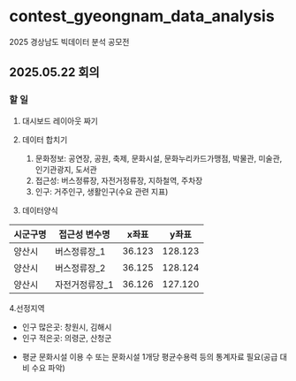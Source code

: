 # contest_gyeongnam_data_analysis
2025 경상남도 빅데이터 분석 공모전


## 2025.05.22 회의
### 할 일
1. 대시보드 레이아웃 짜기
2. 데이터 합치기
   1. 문화정보: 공연장, 공원, 축제, 문화시설, 문화누리카드가맹점, 박물관, 미술관, 인기관광지, 도서관
   2. 접근성: 버스정류장, 자전거정류장, 지하철역, 주차장
   3. 인구: 거주인구, 생활인구(수요 관련 지표)


3. 데이터양식
   
| 시군구명 | 접근성 변수명       | x좌표   | y좌표    |
|----------|----------------------|--------|---------|
| 양산시   | 버스정류장_1         | 36.123 | 128.123 |
| 양산시   | 버스정류장_2         | 36.125 | 128.124 |
| 양산시   | 자전거정류장_1       | 36.126 | 127.120 |


4.선정지역
- 인구 많은곳: 창원시,  김해시
- 인구 적은곳: 의령군, 산청군 


* 평균 문화시설 이용 수 또는 문화시설 1개당 평균수용력 등의 통계자료 필요(공급 대비 수요 파악)
